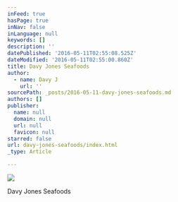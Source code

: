 ```yaml
---
inFeed: true
hasPage: true
inNav: false
inLanguage: null
keywords: []
description: ''
datePublished: '2016-05-11T02:55:08.525Z'
dateModified: '2016-05-11T02:55:00.860Z'
title: Davy Jones Seafoods
author:
  - name: Davy J
    url: ''
sourcePath: _posts/2016-05-11-davy-jones-seafoods.md
authors: []
publisher:
  name: null
  domain: null
  url: null
  favicon: null
starred: false
url: davy-jones-seafoods/index.html
_type: Article

---
```

![](https://s3-us-west-2.amazonaws.com/the-grid-img/p/ac1a67c12cb903ce8dd663adf714a6e0672e5e20.jpg)

Davy Jones Seafoods